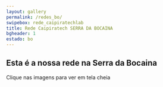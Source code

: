 ```yaml
---
layout: gallery
permalink: /redes_bo/
swipebox: rede_caipiratechlab
title: Rede Caipiratech SERRA DA BOCAINA
bgheader: 1
estado: bo
---
```


## Esta é a nossa rede na Serra da Bocaina

Clique nas imagens para ver em tela cheia


